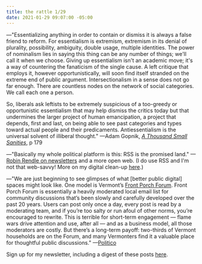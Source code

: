```yaml
---
title: the rattle 1/29
date: 2021-01-29 09:07:00 -05:00
---
```


—"Essentializing anything in order to contain or dismiss it is always a false friend to reform. For essentialism is extremism, extremism in its denial of plurality, possibility, ambiguity, double usage, multiple identities. The power of nominalism lies in saying this thing can be any number of things; we'll call it when we choose. Giving up essentialism isn't an academic move; it's a way of countering the fanaticism of the single cause. A left critique that employs it, however opportunistically, will soon find itself stranded on the extreme end of public argument. Intersectionalism in a sense does not go far enough. There are countless nodes on the network of social categories. We call each one a person.

So, liberals ask leftists to be extremely suspicious of a too-greedy or opportunistic essentialism that may help dismiss the critics today but that undermines the larger project of human emancipation, a project that depends, first and last, on being able to see past categories and types toward actual people and their predicaments. Antiessentialism is the universal solvent of illiberal thought." —Adam Gopnik, *[A Thousand Small Sanities](https://bookshop.org/books/a-thousand-small-sanities-the-moral-adventure-of-liberalism/9781541699342)*, p 179

—"Basically my whole political platform is this: RSS is the promised land." —[Robin Rendle on newsletters](https://www.robinrendle.com/essays/newsletters) and a more open web. (I do use RSS and I'm not that web-savvy! More on my digital clean-up [here](https://sarahendren.com/2021/01/26/digital-clean-up-2021/).)

—"We are just beginning to see glimpses of what [better public digital] spaces might look like. One model is Vermont’s [Front Porch Forum](https://frontporchforum.com/). Front Porch Forum is essentially a heavily moderated local email list for community discussions that’s been slowly and carefully developed over the past 20 years. Users can post only once a day, every post is read by a moderating team, and if you’re too salty or run afoul of other norms, you’re encouraged to rewrite. This is terrible for short-term engagement — flame wars drive attention and use, after all — and as a business model, all those moderators are costly. But there’s a long-term payoff: two-thirds of Vermont households are on the Forum, and many Vermonters find it a valuable place for thoughtful public discussions." —[Politico](https://frontporchforum.com/media/article64)

Sign up for my newsletter, including a digest of these posts [here](https://tinyletter.com/sarahendren).